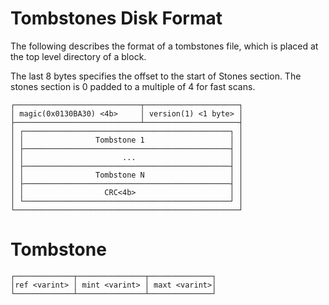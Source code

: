 # Tombstones Disk Format

The following describes the format of a tombstones file, which is placed
at the top level directory of a block.

The last 8 bytes specifies the offset to the start of Stones section.
The stones section is 0 padded to a multiple of 4 for fast scans.

```
┌────────────────────────────┬─────────────────────┐
│ magic(0x0130BA30) <4b>     │ version(1) <1 byte> │
├────────────────────────────┴─────────────────────┤
│ ┌──────────────────────────────────────────────┐ │
│ │                Tombstone 1                   │ │
│ ├──────────────────────────────────────────────┤ │
│ │                      ...                     │ │
│ ├──────────────────────────────────────────────┤ │
│ │                Tombstone N                   │ │
│ ├──────────────────────────────────────────────┤ │
│ │                  CRC<4b>                     │ │
│ └──────────────────────────────────────────────┘ │
└──────────────────────────────────────────────────┘
```

# Tombstone 

```
┌─────────────┬───────────────┬──────────────┐
│ref <varint> │ mint <varint> │ maxt <varint>│
└─────────────┴───────────────┴──────────────┘
```
